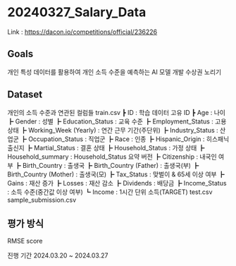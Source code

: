# 20240327_Salary_Data

Link : https://dacon.io/competitions/official/236226

## Goals
개인 특성 데이터를 활용하여 개인 소득 수준을 예측하는 AI 모델 개발
수상권 노리기

## Dataset
개인의 소득 수준과 연관된 컬럼들
train.csv
┣ ID : 학습 데이터 고유 ID
┣ Age : 나이
┣ Gender : 성별
┣ Education_Status : 교육 수준
┣ Employment_Status : 고용 상태
┣ Working_Week (Yearly) : 연간 근무 기간(주단위)
┣ Industry_Status : 산업군
┣ Occupation_Status : 직업군
┣ Race : 인종
┣ Hispanic_Origin : 히스패닉 출신지
┣ Martial_Status : 결혼 상태
┣ Household_Status : 가정 상태
┣ Household_summary : Household_Status 요약 버전
┣ Citizenship : 내국인 여부
┣ Birth_Country : 출생국
┣ Birth_Country (Father) : 출생국(부)
┣ Birth_Country (Mother) : 출생국(모)
┣ Tax_Status : 맞벌이 & 65세 이상 여부
┣ Gains : 재산 증가
┣ Losses : 재산 감소
┣ Dividends : 배당금
┣ Income_Status : 소득 수준(중간값 이상 여부)
┗ Income : 1시간 단위 소득(TARGET)
test.csv
sample_submission.csv

## 평가 방식
RMSE score

진행 기간
2024.03.20 ~ 2024.03.27
